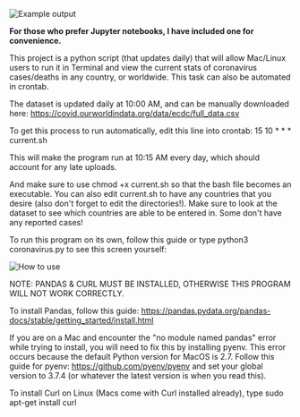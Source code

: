 ![Example output](https://kusekb.com/wp-content/uploads/2020/03/Screen-Shot-2020-03-28-at-7.44.58-PM.png)

**For those who prefer Jupyter notebooks, I have included one for convenience.**

This project is a python script (that updates daily) that will allow Mac/Linux users to run it in Terminal and view the current stats of coronavirus cases/deaths in any country, or worldwide. This task can also be automated in crontab.

The dataset is updated daily at 10:00 AM, and can be manually downloaded here: https://covid.ourworldindata.org/data/ecdc/full_data.csv

To get this process to run automatically, edit this line into crontab:
15 10 * * * current.sh

This will make the program run at 10:15 AM every day, which should account for any late uploads.

And make sure to use chmod +x current.sh so that the bash file becomes an executable. You can also edit current.sh to have any countries that you desire (also don't forget to edit the directories!). Make sure to look at the dataset to see which countries are able to be entered in. Some don't have any reported cases!

To run this program on its own, follow this guide or type python3 coronavirus.py to see this screen yourself:

![How to use](https://kusekb.com/wp-content/uploads/2020/03/Screen-Shot-2020-03-28-at-7.44.36-PM.png)

NOTE: PANDAS & CURL MUST BE INSTALLED, OTHERWISE THIS PROGRAM WILL NOT WORK CORRECTLY.

To install Pandas, follow this guide: https://pandas.pydata.org/pandas-docs/stable/getting_started/install.html

If you are on a Mac and encounter the "no module named pandas" error while trying to install, you will need to fix this by installing pyenv. This error occurs because the default Python version for MacOS is 2.7. Follow this guide for pyenv: https://github.com/pyenv/pyenv and set your global version to 3.7.4 (or whatever the latest version is when you read this).

To install Curl on Linux (Macs come with Curl installed already), type sudo apt-get install curl
